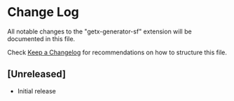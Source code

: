 # Change Log

All notable changes to the "getx-generator-sf" extension will be documented in this file.

Check [Keep a Changelog](http://keepachangelog.com/) for recommendations on how to structure this file.

## [Unreleased]

- Initial release